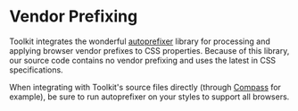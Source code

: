 # Vendor Prefixing #

Toolkit integrates the wonderful [autoprefixer](https://github.com/ai/autoprefixer) library for
processing and applying browser vendor prefixes to CSS properties. Because of this library,
our source code contains no vendor prefixing and uses the latest in CSS specifications.

When integrating with Toolkit's source files directly
(through [Compass](../../setup/installing.md#sass--compass) for example),
be sure to run autoprefixer on your styles to support all browsers.